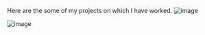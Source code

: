 

Here are the some of my projects on which I have worked.
![image](https://github.com/Paramjeetkumarr/Power-BI-Projects-Analysis-/assets/109340440/858f7198-2619-4998-bf2d-cf53b6715541)

![image](https://github.com/Paramjeetkumarr/Power-BI-Projects-Analysis-/assets/109340440/a9524d70-48a8-4058-aa49-a8cd5010861d)
